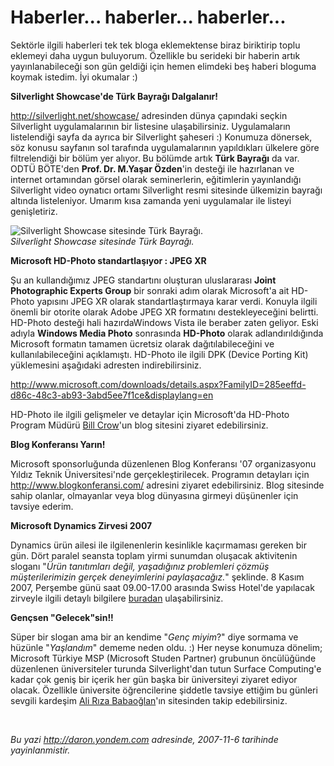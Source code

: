 # Haberler... haberler... haberler...
Sektörle ilgili haberleri tek tek bloga eklemektense biraz biriktirip
toplu eklemeyi daha uygun buluyorum. Özellikle bu serideki bir haberin
artık yayınlanabileceği son gün geldiği için hemen elimdeki beş haberi
bloguma koymak istedim. İyi okumalar :)

**Silverlight Showcase'de Türk Bayrağı Dalgalanır!**

<http://silverlight.net/showcase/> adresinden dünya çapındaki seçkin
Silverlight uygulamalarının bir listesine ulaşabilirsiniz. Uygulamaların
listelendiği sayfa da ayrıca bir Silverlight şaheseri :) Konumuza
dönersek, söz konusu sayfanın sol tarafında uygulamalarının yapıldıkları
ülkelere göre filtrelendiği bir bölüm yer alıyor. Bu bölümde artık
**Türk Bayrağı** da var. ODTÜ BÖTE'den **Prof. Dr. M.Yaşar Özden**'in
desteği ile hazırlanan ve internet ortamından görsel olarak
seminerlerin, eğitimlerin yayınlandığı Silverlight video oynatıcı ortamı
Silverlight resmi sitesinde ülkemizin bayrağı altında listeleniyor.
Umarım kısa zamanda yeni uygulamalar ile listeyi genişletiriz.

![Silverlight Showcase sitesinde Türk
Bayrağı.](media/Haberler_haberler_haberler-2/05112007_2.jpg)\
*Silverlight Showcase sitesinde Türk Bayrağı.*

**Microsoft HD-Photo standartlaşıyor : JPEG XR**

Şu an kullandığımız JPEG standartını oluşturan uluslararası **Joint
Photographic Experts Group** bir sonraki adım olarak Microsoft'a ait
HD-Photo yapısını JPEG XR olarak standartlaştırmaya karar verdi. Konuyla
ilgili önemli bir otorite olarak Adobe JPEG XR formatını
destekleyeceğini belirtti. HD-Photo desteği hali hazırdaWindows Vista
ile beraber zaten geliyor. Eski adıyla **Windows Media Photo**
sonrasında **HD-Photo** olarak adlandırıldığında Microsoft formatın
tamamen ücretsiz olarak dağıtılabileceğini ve kullanılabileceğini
açıklamıştı. HD-Photo ile ilgili DPK (Device Porting Kit) yüklemesini
aşağıdaki adresten indirebilirsiniz.

<http://www.microsoft.com/downloads/details.aspx?FamilyID=285eeffd-d86c-48c3-ab93-3abd5ee7f1ce&displaylang=en>

HD-Photo ile ilgili gelişmeler ve detaylar için Microsoft'da HD-Photo
Program Müdürü [Bill Crow](http://blogs.msdn.com/billcrow/)'un blog
sitesini ziyaret edebilirsiniz.

**Blog Konferansı Yarın!**

Microsoft sponsorluğunda düzenlenen Blog Konferansı '07 organizasyonu
Yıldız Teknik Üniversitesi'nde gerçekleştirilecek. Programın detayları
için <http://www.blogkonferansi.com/> adresini ziyaret edebilirsiniz.
Blog sitesinde sahip olanlar, olmayanlar veya blog dünyasına girmeyi
düşünenler için tavsiye ederim.

**Microsoft Dynamics Zirvesi 2007**

Dynamics ürün ailesi ile ilgilenenlerin kesinlikle kaçırmaması gereken
bir gün. Dört paralel seansta toplam yirmi sunumdan oluşacak aktivitenin
sloganı "*Ürün tanıtımları değil, yaşadığınız problemleri çözmüş
müşterilerimizin gerçek deneyimlerini paylaşacağız.*" şeklinde. 8 Kasım
2007, Perşembe günü saat 09.00-17.00 arasında Swiss Hotel'de yapılacak
zirveyle ilgili detaylı bilgilere
[buradan](http://www.microsoft.com/turkiye/dynamics/zirve2007/detay.mspx)
ulaşabilirsiniz.

**Gençsen "Gelecek"sin!!**

Süper bir slogan ama bir an kendime "*Genç miyim*?" diye sormama ve
hüzünle "*Yaşlandım*" dememe neden oldu. :) Her neyse konumuza dönelim;
Microsoft Türkiye MSP (Microsoft Studen Partner) grubunun öncülüğünde
düzenlenen üniversiteler turunda Silverlight'dan tutun Surface
Computing'e kadar çok geniş bir içerik her gün başka bir üniversiteyi
ziyaret ediyor olacak. Özellikle üniversite öğrencilerine şiddetle
tavsiye ettiğim bu günleri sevgili kardeşim [Ali Rıza
Babaoğlan](http://www.alibabaoglan.com/content/view/124/1/)'ın
sitesinden takip edebilirsiniz.

 



*Bu yazi http://daron.yondem.com adresinde, 2007-11-6 tarihinde yayinlanmistir.*
